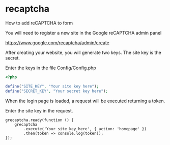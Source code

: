 # recaptcha
 How to add reCAPTCHA to form

You will need to register a new site in the Google reCAPTCHA admin panel

https://www.google.com/recaptcha/admin/create

After creating your website, you will generate two keys. The site key is the secret.

Enter the keys in the file Config/Config.php

```PHP
<?php

define("SITE_KEY", "Your site key here");
define("SECRET_KEY", "Your secret key here");
```

When the login page is loaded, a request will be executed returning a token.

Enter the site key in the request.

```JS
grecaptcha.ready(function () {
    grecaptcha
        .execute('Your site key here', { action: 'homepage' })
        .then(token => console.log(token));
});
```
